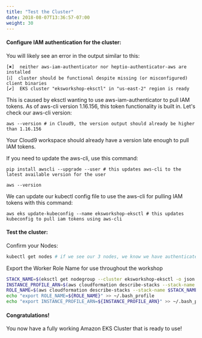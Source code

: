 ```yaml
---
title: "Test the Cluster"
date: 2018-08-07T13:36:57-07:00
weight: 30
---
```


#### Configure IAM authentication for the cluster:
You will likely see an error in the output similar to this:
```
[✖]  neither aws-iam-authenticator nor heptio-authenticator-aws are installed
[ℹ]  cluster should be functional despite missing (or misconfigured) client binaries
[✔]  EKS cluster "eksworkshop-eksctl" in "us-east-2" region is ready
```

This is caused by eksctl wanting to use aws-iam-authenticator to pull IAM tokens.
As of aws-cli version 1.16.156, this token functionality is built in. Let's check
our aws-cli version:
```
aws --version # in Cloud9, the version output should already be higher than 1.16.156
```

Your Cloud9 workspace should already have a version late enough to pull IAM tokens.

If you need to update the aws-cli, use this command:
```
pip install awscli --upgrade --user # this updates aws-cli to the latest available version for the user

aws --version
```

We can update our kubectl config file to use the aws-cli for pulling IAM tokens with
this command:
```
aws eks update-kubeconfig --name eksworkshop-eksctl # this updates kubeconfig to pull iam tokens using aws-cli
```

#### Test the cluster:
Confirm your Nodes:

```bash
kubectl get nodes # if we see our 3 nodes, we know we have authenticated correctly
```

Export the Worker Role Name for use throughout the workshop

```bash
STACK_NAME=$(eksctl get nodegroup --cluster eksworkshop-eksctl -o json | jq -r '.[].StackName')
INSTANCE_PROFILE_ARN=$(aws cloudformation describe-stacks --stack-name $STACK_NAME | jq -r '.Stacks[].Outputs[] | select(.OutputKey=="InstanceProfileARN") | .OutputValue')
ROLE_NAME=$(aws cloudformation describe-stacks --stack-name $STACK_NAME | jq -r '.Stacks[].Outputs[] | select(.OutputKey=="InstanceRoleARN") | .OutputValue' | cut -f2 -d/)
echo "export ROLE_NAME=${ROLE_NAME}" >> ~/.bash_profile
echo "export INSTANCE_PROFILE_ARN=${INSTANCE_PROFILE_ARN}" >> ~/.bash_profile
```

#### Congratulations!

You now have a fully working Amazon EKS Cluster that is ready to use!
